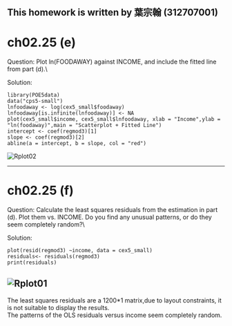 #
## This homework is written by  葉宗翰 (312707001)
# ch02.25 (e)
Question: Plot ln(FOODAWAY) against INCOME, and include the fitted line from part (d).\


Solution:
```
library(POE5data)
data("cps5-small")
lnfoodaway <- log(cex5_small$foodaway)
lnfoodaway[is.infinite(lnfoodaway)] <- NA
plot(cex5_small$income, cex5_small$lnfoodaway, xlab = "Income",ylab = "ln(foodaway)",main = "Scatterplot + Fitted Line")
intercept <- coef(regmod3)[1]
slope <- coef(regmod3)[2]
abline(a = intercept, b = slope, col = "red")
```

![Rplot02](https://github.com/HWTeng-Course/202402-FinEco/assets/150407278/ea070fcf-5471-40f5-9bc0-dec7ac9b3d0c)


---
# ch02.25 (f)
Question: Calculate the least squares residuals from the estimation in part (d). Plot them vs. INCOME. 
Do you find any unusual patterns, or do they seem completely random?\

Solution:
```
plot(resid(regmod3) ~income, data = cex5_small)
residuals<- residuals(regmod3)
print(residuals)
```
![Rplot01](https://github.com/HWTeng-Course/202402-FinEco/assets/150407278/98827e1e-067f-41e1-9468-a4cd84454db2)
---
The least squares residuals are a 1200*1 matrix,due to layout constraints, it is not suitable to display the results.\
The patterns of the OLS residuals versus income seem completely random.
